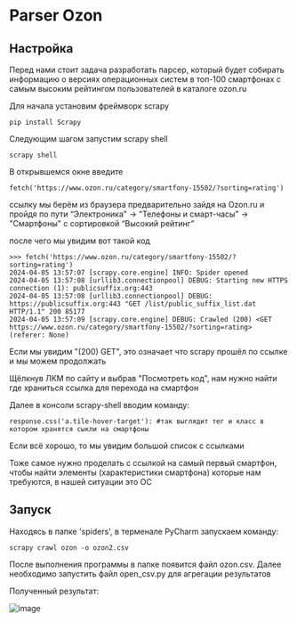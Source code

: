 <h1>Parser Ozon</h1>

<h2>Настройка</h2>
Перед нами стоит задача разработать парсер, который будет собирать информацию о версиях операционных систем в топ-100 смартфонах с самым высоким рейтингом пользователей в каталоге ozon.ru

Для начала установим фреймворк scrapy 

```
pip install Scrapy
```

Следующим шагом запустим scrapy shell


```
scrapy shell
```
В открывшемся окне введите

```
fetch('https://www.ozon.ru/category/smartfony-15502/?sorting=rating') 
```
ссылку мы берём из браузера предварительно зайдя на Ozon.ru и пройдя по пути  “Электроника" -> "Телефоны и смарт-часы” -> "Смартфоны" с сортировкой “Высокий рейтинг”

после чего мы увидим вот такой код

```
>>> fetch('https://www.ozon.ru/category/smartfony-15502/?sorting=rating') 
2024-04-05 13:57:07 [scrapy.core.engine] INFO: Spider opened
2024-04-05 13:57:08 [urllib3.connectionpool] DEBUG: Starting new HTTPS connection (1): publicsuffix.org:443
2024-04-05 13:57:08 [urllib3.connectionpool] DEBUG: https://publicsuffix.org:443 "GET /list/public_suffix_list.dat HTTP/1.1" 200 85177
2024-04-05 13:57:09 [scrapy.core.engine] DEBUG: Crawled (200) <GET https://www.ozon.ru/category/smartfony-15502/?sorting=rating> (referer: None)
```

Если мы увидим "(200) GET", это означает что scrapy прошёл по ссылке и мы можем продолжать 

Щёлкнув ЛКМ по сайту и выбрав "Посмотреть код", нам нужно найти где храниться ссылка для перехода на смартфон

Далее в консоли scrapy-shell вводим команду:

```
response.css('a.tile-hover-target'): #так выглядит тег и класс в котором хранятся сыкли на смартфоны
```

Если всё хорошо, то мы увидим большой список с ссылками

Тоже самое нужно проделать с ссылкой на самый первый смартфон, чтобы найти элементы (характеристики смартфона) которые нам требуются, в нашей ситуации это ОС

<h2>Запуск</h2>
Находясь в папке 'spiders', в терменале PyCharm запускаем команду:

```
scrapy crawl ozon -o ozon2.csv
```
После выполнения программы в папке появится файл ozon.csv. Далее необходимо запустить файл open_csv.py для агрегации результатов 

Полученный результат:

![image](https://github.com/bgbisdbg/parser_ozon/assets/136889642/b1312b40-f71f-4284-a197-9fb0210e6ceb)


